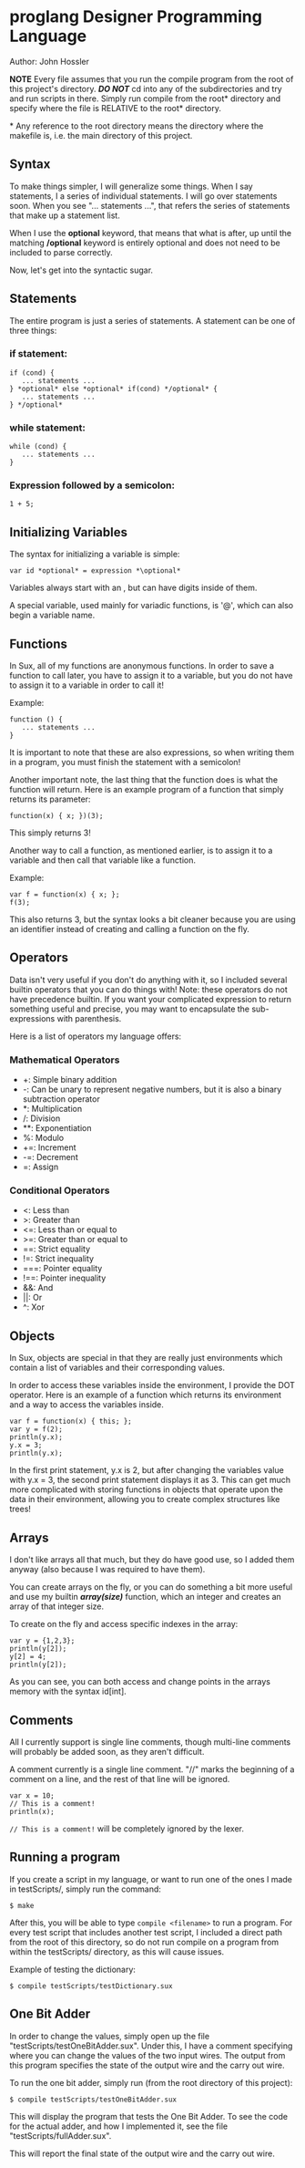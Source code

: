 # proglang Designer Programming Language

Author: John Hossler

**NOTE**
Every file assumes that you run the compile program from the root
of this project's directory.
***DO NOT*** cd into any of the subdirectories and try and run scripts in
there. Simply run compile from the root\* directory and specify where the
file is RELATIVE to the root\* directory.

\* Any reference to the root directory means the directory where the
makefile is, i.e. the main directory of this project.

## Syntax
To make things simpler, I will generalize some things. When I say
statements, I a series of individual statements. I will
go over statements soon. When you see "... statements ...", that refers
the series of statements that make up a statement list.

When I use the **optional** keyword, that means that what is after, up
until the matching **/optional** keyword is entirely optional and does
not need to be included to parse correctly.

Now, let's get into the syntactic sugar.

## Statements
The entire program is just a series of statements.
A statement can be one of three things:

### if statement:
```
if (cond) {
   ... statements ...
} *optional* else *optional* if(cond) */optional* {
   ... statements ...
} */optional*
```

### while statement:
```
while (cond) {
   ... statements ...
}
```

### Expression followed by a semicolon:
`1 + 5;`

## Initializing Variables
The syntax for initializing a variable is simple:

`var id *optional* = expression *\optional*`

Variables always start with an , but can have
digits inside of them.

A special variable, used mainly for variadic functions, is '@', which
can also begin a variable name.

## Functions
In Sux, all of my functions are anonymous functions. In order
to save a function to call later, you have to assign it to a variable,
but you do not have to assign it to a variable in order to call it!

Example:
```
function () {
   ... statements ...
}
```
It is important to note that these are also expressions, so when writing them in a program, you must finish the statement with a semicolon!

Another important note, the last thing that the function does is what the
function will return. Here is an example program of a function that
simply returns its parameter:

`function(x) { x; })(3);`

This simply returns 3!

Another way to call a function, as mentioned earlier, is to assign it
to a variable and then call that variable like a function.

Example:
```
var f = function(x) { x; };
f(3);
```
This also returns 3, but the syntax looks a bit cleaner because you
are using an identifier instead of creating and calling a function
on the fly.

## Operators
Data isn't very useful if you don't do anything with it, so I included
several builtin operators that you can do things with!
Note: these operators do not have precedence builtin. If
you want your complicated expression to return something useful
and precise, you may want to encapsulate the sub-expressions with
parenthesis.

Here is a list of operators my language offers:

### Mathematical Operators

* +: Simple binary addition
* -: Can be unary to represent negative numbers, but it is also
     a binary subtraction operator
* *: Multiplication
* /: Division
* **: Exponentiation
* %: Modulo
* +=: Increment
* -=: Decrement
* =: Assign

### Conditional Operators

* <: Less than
* \>: Greater than
* <=: Less than or equal to
* \>=: Greater than or equal to
* ==: Strict equality
* !=: Strict inequality
* ===: Pointer equality
* !==: Pointer inequality
* &&: And
* ||: Or
* ^: Xor

## Objects

In Sux, objects are special in that they are really just
environments which contain a list of variables and their corresponding
values.

In order to access these variables inside the environment, I provide
the DOT operator. Here is an example of a function which returns
its environment and a way to access the variables inside.

```
var f = function(x) { this; };
var y = f(2);
println(y.x);
y.x = 3;
println(y.x);
```

In the first print statement, y.x is 2, but after changing the variables
value with y.x = 3, the second print statement displays it as 3. This
can get much more complicated with storing functions in objects that
operate upon the data in their environment, allowing you to create
complex structures like trees!

## Arrays

I don't like arrays all that much, but they do have good use, so I added
them anyway (also because I was required to have them).

You can create arrays on the fly, or you can do something a bit more
useful and use my builtin ***array(size)*** function, which an integer 
and creates an array of that integer size.

To create on the fly and access specific indexes in the array:
```
var y = {1,2,3};
println(y[2]);
y[2] = 4;
println(y[2]);
```

As you can see, you can both access and change points in the arrays
memory with the syntax id[int].

## Comments

All I currently support is single line comments, though multi-line
comments will probably be added soon, as they aren't difficult.

A comment currently is a single line comment. "//" marks the beginning
of a comment on a line, and the rest of that line will be ignored.

```
var x = 10;
// This is a comment!
println(x);
```

`// This is a comment!` will be completely ignored by the lexer.

## Running a program

If you create a script in my language, or want to run one of the ones I
made in testScripts/, simply run the command:

`$ make`

After this, you will be able to type `compile <filename>` to run a
program. For every test script that includes another test script, I
included a direct path from the root of this directory, so do not run
compile on a program from within the testScripts/ directory, as this
will cause issues.

Example of testing the dictionary:

`$ compile testScripts/testDictionary.sux`

## One Bit Adder

In order to change the values, simply open up the file
"testScripts/testOneBitAdder.sux". Under this, I have a comment
specifying where you can change the values of the two input wires.
The output from this program specifies the state of the output wire and
the carry out wire.

To run the one bit adder, simply run (from the root directory of this
project):

`$ compile testScripts/testOneBitAdder.sux`

This will display the program that tests the One Bit Adder. To see
the code for the actual adder, and how I implemented it, see the file
"testScripts/fullAdder.sux".

This will report the final state of the output wire and the carry out
wire.
